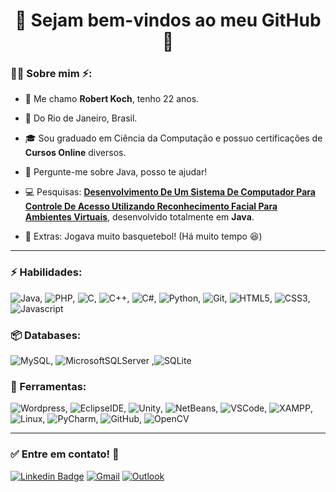 # <div align="center">:wave: **Sejam bem-vindos ao meu GitHub** :rocket:</div>



### :raising_hand_man: Sobre mim :zap::

* :wave: Me chamo **Robert Koch**, tenho 22 anos.

* :pushpin: Do Rio de Janeiro, Brasil.

* :mortar_board: Sou graduado em Ciência da Computação e possuo certificações de **Cursos Online** diversos.

* :speech_balloon: Pergunte-me sobre Java, posso te ajudar!

* :computer: Pesquisas: [**Desenvolvimento De Um Sistema De Computador Para Controle De Acesso Utilizando Reconhecimento Facial Para Ambientes Virtuais**](https://drive.google.com/file/d/1H_PiiDfDImIXIITSkZNfgZ40AHEfzsfu/view?usp=sharing), desenvolvido totalmente em **Java**.

* :basketball: Extras: Jogava muito basquetebol! (Há muito tempo :laughing:)

---



### :zap: Habilidades:

![Java](https://img.shields.io/badge/-Java-007396?&logo=Java&logoColor=FFFFFF), ![PHP](https://img.shields.io/badge/-PHP-777BB4?&logo=php&logoColor=FFFFFF), ![C](https://img.shields.io/badge/-Language%20C-A8B9CC?&logo=C&logoColor=FFFFFF), ![C++](https://img.shields.io/badge/-C++-00599C?&logo=C%2B%2B&logoColor=FFFFFF), ![C#](https://img.shields.io/badge/-C%20sharp-239120?&logo=c%20sharp&logoColor=FFFFFF), ![Python](https://img.shields.io/badge/-Python-3776AB?&logo=Python&logoColor=FFFFFF), ![Git](https://img.shields.io/badge/-Git-F05032?&logo=Git&logoColor=FFFFFF), ![HTML5](https://img.shields.io/badge/-HTML5-E34F26?&logo=HTML5&logoColor=FFFFFF), ![CSS3](https://img.shields.io/badge/-CSS3-1572B6?&logo=CSS3&logoColor=FFFFFF), ![Javascript](https://img.shields.io/badge/-Javascript-F7DF1E?&logo=javascript&logoColor=000000) 

### 📦 Databases:

![MySQL](https://img.shields.io/badge/-MySQL-4479A1?&logo=mysql&logoColor=FFFFFF), ![MicrosoftSQLServer](https://img.shields.io/badge/-Microsoft%20SQL%20Server-CC2927?&logo=microsoft%20sql%20server&logoColor=FFFFFF) ,![SQLite](https://img.shields.io/badge/-SQLite-003B57?&logo=sqlite&logoColor=FFFFFF)

### 🧰 Ferramentas:

![Wordpress](https://img.shields.io/badge/-Wordpress-21759B?&logo=wordpress&logoColor=FFFFFF), ![EclipseIDE](https://img.shields.io/badge/-Eclipse%20IDE-2C2255?&logo=eclipse%20IDE&logoColor=FFFFFF), ![Unity](https://img.shields.io/badge/-Unity-000000?&logo=unity&logoColor=FFFFFF), ![NetBeans](https://img.shields.io/badge/-Apache%20NetBeans%20IDE-1B6AC6?&logo=apache%20NetBeans%20IDE&logoColor=FFFFFF), ![VSCode](https://img.shields.io/badge/-VSCode-007ACC?&logo=visual%20studio%20code&logoColor=FFFFFF), ![XAMPP](https://img.shields.io/badge/-xampp-FB7A24?&logo=xampp&logoColor=FFFFFF), ![Linux](https://img.shields.io/badge/-linux-FCC624?&logo=linux&logoColor=000000), ![PyCharm](https://img.shields.io/badge/-PyCharm-000000?&logo=PyCharm&logoColor=FFFFFF), ![GitHub](https://img.shields.io/badge/-GitHub-181717?&logo=GitHub&logoColor=FFFFFF), ![OpenCV](https://img.shields.io/badge/-OpenCV-5C3EE8?&logo=OpenCV&logoColor=FFFFFF)



---

### :white_check_mark: Entre em contato! :speech_balloon:

[![Linkedin Badge](https://img.shields.io/badge/-LinkedIn-blue?logo=Linkedin&logoColor=white&link=https://www.linkedin.com/in/robert-koch-485910139/)](https://www.linkedin.com/in/robert-koch-485910139/) [![Gmail](https://img.shields.io/badge/-robertkoch117@gmail.com-EA4335?&logo=gmail&logoColor=FFFFFF&link=mailto:robertkoch117@gmail.com)](mailto:robertkoch117@gmail.com) [![Outlook](https://img.shields.io/badge/-rkoch117@outlook.com.br-0078D4?&logo=microsoft%20outlook&logoColor=FFFFFF&link=mailto:rkoch117@outlook.com.br)](mailto:rkoch117@outlook.com.br)
